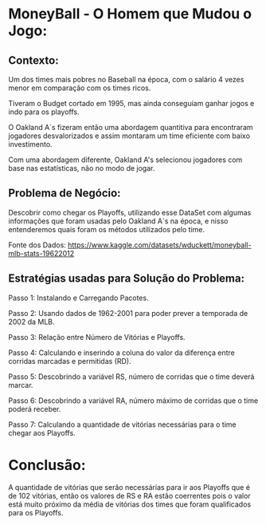 # MoneyBall - O Homem que Mudou o Jogo:

## Contexto:
Um dos times mais pobres no Baseball na época, com o salário 4 vezes menor em comparação com os times ricos.

Tiveram o Budget cortado em 1995, mas ainda conseguiam ganhar jogos e indo para os playoffs.

 O Oakland A´s fizeram então uma abordagem quantitiva para encontraram jogadores desvalorizados e assim montaram um time eficiente com baixo investimento.

 Com uma abordagem diferente, Oakland A's selecionou jogadores com base nas estatísticas, não no modo de jogar.


## Problema de Negócio:
Descobrir como chegar os Playoffs, utilizando esse DataSet com algumas informações que foram usadas pelo Oakland A´s na época, e nisso entenderemos quais foram os métodos utilizados pelo time.

Fonte dos Dados: https://www.kaggle.com/datasets/wduckett/moneyball-mlb-stats-19622012

## Estratégias usadas para Solução do Problema:
Passo 1: Instalando e Carregando Pacotes.

Passo 2: Usando dados de 1962-2001 para poder prever a temporada de 2002 da MLB.

Passo 3: Relação entre Número de Vitórias e Playoffs.

Passo 4: Calculando e inserindo a coluna do valor da diferença entre corridas marcadas e permitidas (RD).

Passo 5: Descobrindo a variável RS, número de corridas que o time deverá marcar.

Passo 6: Descobrindo a variável RA, número máximo de corridas que o time poderá receber.

Passo 7: Calculando a quantidade de vitórias necessárias para o time chegar aos Playoffs.

# Conclusão:
A quantidade de vitórias que serão necessárias para ir aos Playoffs que é de 102 vitórias, então os valores de RS e RA estão coerrentes pois o valor está muito próximo da média de vitórias dos times que foram qualificados para os Playoffs.





